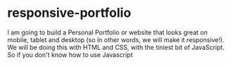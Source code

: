 # responsive-portfolio
 I am going to build a Personal Portfolio or website that looks great on mobile, tablet and desktop (so in other words, we will make it responsive!). We will be doing this with HTML and CSS, with the tiniest bit of JavaScript. So if you don't know how to use Javascript
